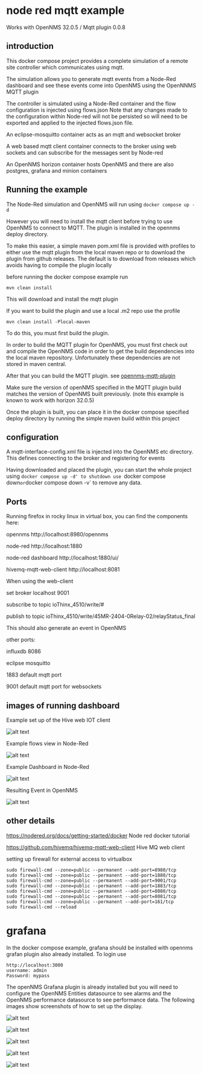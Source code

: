 # node red mqtt example
Works with OpenNMS 32.0.5 / Mqtt plugin 0.0.8

## introduction
This docker compose project provides a complete simulation of a remote site controller which communicates using mqtt.

The simulation allows you to generate mqtt events from a Node-Red dashboard and see these events come into OpenNMS using the OpenNNMS MQTT plugin

The controller is simulated using a Node-Red container and the flow configuration is injected using flows.json 
Note that any changes made to the configuration within Node-red will not be persisted so will need to be exported and applied to the injected flows.json file.

An eclipse-mosquitto container acts as an mqtt and websocket broker

A web based mqtt client container connects to the broker using web sockets and can subscribe for the messages sent by Node-red

An OpenNMS horizon container hosts OpenNMS and there are also postgres, grafana and minion containers

## Running the example

The Node-Red simulation and OpenNMS will run using `docker compose up -d`

However you will need to install the mqtt client before trying to use OpenNMS to connect to MQTT.
The plugin is installed in the opennms deploy directory.

To make this easier, a simple maven pom.xml file is provided with profiles to either use the mqtt plugin from the local maven repo or to download the plugin from github releases.
The default is to download from releases which avoids having to compile the plugin locally

before running the docker compose example run 
```
mvn clean install
```
This will download and install the mqtt plugin

If you want to build the plugin and use a local .m2 repo use the profile

```
mvn clean install -Plocal-maven 
```
To do this, you must first build the plugin.

In order to build the MQTT plugin for OpenNMS, you must first check out and compile the OpenNMS code in order to get the build dependencies into the local maven repository.
Unfortunately these dependencies are not stored in maven central.

After that you can build the MQTT plugin.
see [opennms-mqtt-plugin](https://github.com/opennms-forge/opennms-mqtt-plugin)

Make sure the version of openNMS specified in the MQTT plugin build matches the version of OpenNMS built previously.
(note this example is known to work  with horizon 32.0.5)

Once the plugin is built, you can place it in the docker compose specified deploy directory by running the simple maven build within this project

## configuration

A mqtt-interface-config.xml file is injected into the OpenNMS etc directory.
This defines connecting to the broker and registering for events

Having downloaded and placed the plugin, you can start the whole project using `docker compose up -d'
to shutdown use `docker compose down` or `docker compose down -v` to remove any data.

##  Ports

Running firefox in rocky linux in virtual box, you can find the components here:

opennms http://localhost:8980/opennms

node-red http://localhost:1880

node-red dashboard http://localhost:1880/ui/

hivemq-mqtt-web-client http://localhost:8081

When using the web-client

set broker localhost 9001

subscribe to topic ioThinx_4510/write/#

publish to topic ioThinx_4510/write/45MR-2404-0Relay-02/relayStatus_final

This should also generate an event in OpenNMS

other ports:

influxdb 8086

eclipse mosquitto 

1883 default mqtt port

9001 default mqtt port for websockets

## images of running dashboard

Example set up of the Hive web IOT client

![alt text](../opennms-node-red/images/HiveWebExample1.png "Figure HiveWebExample1.png")

Example flows view in Node-Red

![alt text](../opennms-node-red/images/NodeRedFlows.png "Figure NodeRedFlows.png")

Example Dashboard in Node-Red

![alt text](../opennms-node-red/images/NodeRedDash.png "Figure NodeRedDash.png")

Resulting  Event in OpenNMS

![alt text](../opennms-node-red/images/IotEventOpenNMS.png "Figure IotEventOpenNMS.png")




## other details

https://nodered.org/docs/getting-started/docker Node red docker tutorial

https://github.com/hivemq/hivemq-mqtt-web-client Hive MQ web client

setting up firewall for external access to virtualbox

```
sudo firewall-cmd --zone=public --permanent --add-port=8980/tcp
sudo firewall-cmd --zone=public --permanent --add-port=1880/tcp
sudo firewall-cmd --zone=public --permanent --add-port=9001/tcp
sudo firewall-cmd --zone=public --permanent --add-port=1883/tcp
sudo firewall-cmd --zone=public --permanent --add-port=8080/tcp
sudo firewall-cmd --zone=public --permanent --add-port=8081/tcp
sudo firewall-cmd --zone=public --permanent --add-port=161/tcp
sudo firewall-cmd --reload
```
# grafana

In the docker compose example, grafana should be installed with opennms grafan plugin also already installed. 
To login use
```
http://localhost:3000
username: admin
Password: mypass
```

The openNMS Grafana plugin is already installed but you will need to configure the OpenNMS Entities datasource to see alarms and the OpenNMS performance datasource to see performance data.
The following images show screenshots of how to set up the display.

![alt text](../opennms-node-red/images/OpenNMSGrafanaPlugin1.png "Figure OpenNMSGrafanaPlugin1.png")


![alt text](../opennms-node-red/images/OpenNMSGrafanaPlugin2.png "Figure OpenNMSGrafanaPlugin2.png")


![alt text](../opennms-node-red/images/OpenNMSGrafanaPlugin3.png "Figure OpenNMSGrafanaPlugin3.png")


![alt text](../opennms-node-red/images/OpenNMSGrafanaPlugin4.png "Figure OpenNMSGrafanaPlugin4.png")


![alt text](../opennms-node-red/images/OpenNMS-alarms-dash.png "Figure OpenNMS-alarms-dash.png")


